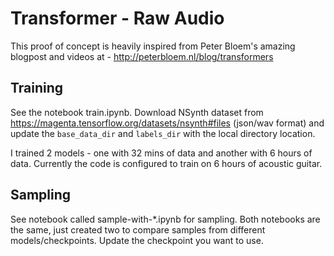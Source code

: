 # Transformer - Raw Audio

This proof of concept is heavily inspired from Peter Bloem's amazing blogpost and videos at - http://peterbloem.nl/blog/transformers


## Training

See the notebook train.ipynb. Download NSynth dataset from https://magenta.tensorflow.org/datasets/nsynth#files (json/wav format) and update the `base_data_dir` and `labels_dir` with the local directory location.

I trained 2 models - one with 32 mins of data and another with 6 hours of data. Currently the code is configured to train on 6 hours of acoustic guitar.

## Sampling

See notebook called sample-with-*.ipynb for sampling. Both notebooks are the same, just created two to compare samples from different models/checkpoints. Update the checkpoint you want to use.
